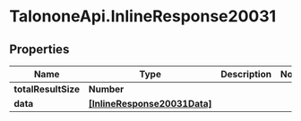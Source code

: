 # TalononeApi.InlineResponse20031

## Properties
Name | Type | Description | Notes
------------ | ------------- | ------------- | -------------
**totalResultSize** | **Number** |  | 
**data** | [**[InlineResponse20031Data]**](InlineResponse20031Data.md) |  | 


